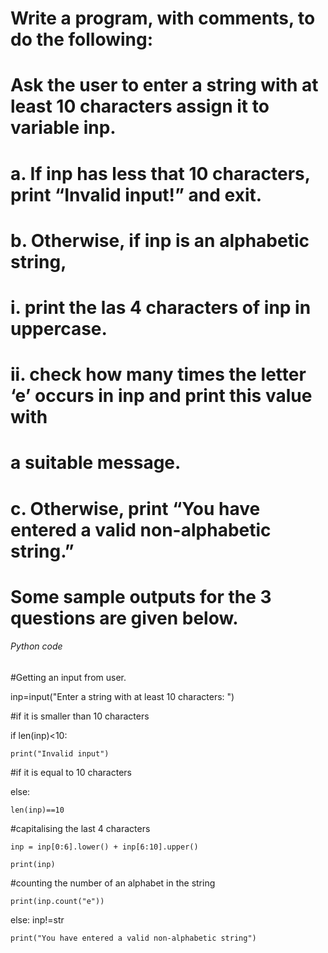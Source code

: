 # Write a program, with comments, to do the following: 
# Ask the user to enter a string with at least 10 characters assign it to variable inp.
# a. If inp has less that 10 characters, print “Invalid input!” and exit.
# b. Otherwise, if inp is an alphabetic string,
# i. print the las 4 characters of inp in uppercase.
# ii. check how many times the letter ‘e’ occurs in inp and print this value with
# a suitable message.
# c. Otherwise, print “You have entered a valid non-alphabetic string.”
# Some sample outputs for the 3 questions are given below.

###### Python code  
#Getting an input from user.

inp=input("Enter a string with at least 10 characters: ")

#if it is smaller than 10 characters

if len(inp)<10:

    print("Invalid input")

#if it is equal to 10 characters

else:

    len(inp)==10

#capitalising the last 4 characters 

    inp = inp[0:6].lower() + inp[6:10].upper()

    print(inp)

#counting the number of an alphabet in the string

    print(inp.count("e"))

else: inp!=str

    print("You have entered a valid non-alphabetic string")

